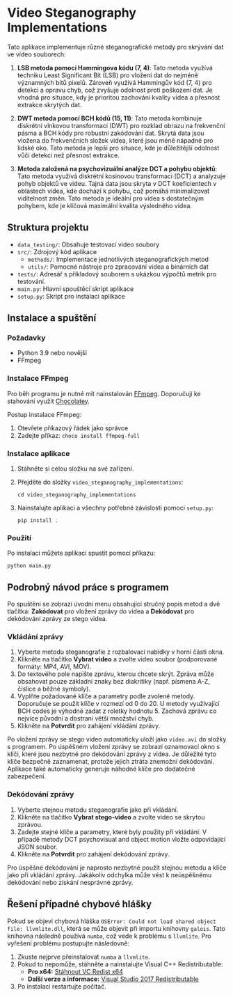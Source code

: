 
# Video Steganography Implementations

Tato aplikace implementuje různé steganografické metody pro skrývání dat ve video souborech:

1. **LSB metoda pomocí Hammingova kódu (7, 4)**:
   Tato metoda využívá techniku Least Significant Bit (LSB) pro vložení dat do nejméně významných bitů pixelů. Zároveň využívá Hammingův kód (7, 4) pro detekci a opravu chyb, což zvyšuje odolnost proti poškození dat. Je vhodná pro situace, kdy je prioritou zachování kvality videa a přesnost extrakce skrytých dat.

2. **DWT metoda pomocí BCH kódů (15, 11)**:
   Tato metoda kombinuje diskrétní vlnkovou transformaci (DWT) pro rozklad obrazu na frekvenční pásma a BCH kódy pro robustní zakódování dat. Skrytá data jsou vložena do frekvenčních složek videa, které jsou méně nápadné pro lidské oko. Tato metoda je lepší pro situace, kde je důležitější odolnost vůči detekci než přesnost extrakce.

3. **Metoda založená na psychovizuální analýze DCT a pohybu objektů**:
   Tato metoda využívá diskrétní kosinovou transformaci (DCT) a analyzuje pohyb objektů ve videu. Tajná data jsou skryta v DCT koeficientech v oblastech videa, kde dochází k pohybu, což pomáhá minimalizovat viditelnost změn. Tato metoda je ideální pro videa s dostatečným pohybem, kde je klíčová maximální kvalita výsledného videa.

## Struktura projektu

- `data_testing/`: Obsahuje testovací video soubory
- `src/`: Zdrojový kód aplikace
  - `methods/`: Implementace jednotlivých steganografických metod
  - `utils/`: Pomocné nástroje pro zpracování videa a binárních dat
- `tests/`: Adresář s příkladový souborem s ukázkou výpočtů metrik pro testování.
- `main.py`: Hlavní spouštěcí skript aplikace
- `setup.py`: Skript pro instalaci aplikace




## Instalace a spuštění

### Požadavky
- Python 3.9 nebo novější
- FFmpeg

### Instalace FFmpeg
Pro běh programu je nutné mít nainstalován [FFmpeg](https://ffmpeg.org/). Doporučuji ke stahování využít [Chocolatey](https://chocolatey.org/install).

Postup instalace FFmpeg:
1. Otevřete příkazový řádek jako správce
2. Zadejte příkaz: `choco install ffmpeg-full`


### Instalace aplikace

1. Stáhněte si celou složku na své zařízení.

2. Přejděte do složky `video_steganography_implementations`:
   ```
   cd video_steganography_implementations
   ```

3. Nainstalujte aplikaci a všechny potřebné závislosti pomocí `setup.py`:
   ```
   pip install .
   ```



### Použití

Po instalaci můžete aplikaci spustit pomocí příkazu:
```
python main.py
```



## Podrobný návod práce s programem

Po spuštění se zobrazí úvodní menu obsahující stručný popis metod a dvě tlačítka: **Zakódovat** pro vložení zprávy do videa a **Dekódovat** pro dekódování zprávy ze stego videa.

### Vkládání zprávy

1. Vyberte metodu steganografie z rozbalovací nabídky v horní části okna.
2. Klikněte na tlačítko **Vybrat video** a zvolte video soubor (podporované formáty: MP4, AVI, MOV).
3. Do textového pole napište zprávu, kterou chcete skrýt. Zpráva může obsahovat pouze základní znaky bez diakritiky (např. písmena A-Z, číslice a běžné symboly).
4. Vyplňte požadované klíče a parametry podle zvolené metody. Doporučuje se použít klíče v rozmezí od 0 do 20. U metody využívající BCH codes je výhodné zadat z roletky hodnotu 5. Zachová zprávu co nejvíce původní a dostraní větší množství chyb.
5. Klikněte na **Potvrdit** pro zahájení vkládání zprávy.

Po vložení zprávy se stego video automaticky uloží jako `video.avi` do složky s programem. Po úspěšném vložení zprávy se zobrazí oznamovací okno s klíči, které jsou nezbytné pro dekódování zprávy z videa. Je důležité tyto klíče bezpečně zaznamenat, protože jejich ztráta znemožní dekódování. Aplikace také automaticky generuje náhodné klíče pro dodatečné zabezpečení.

### Dekódování zprávy

1. Vyberte stejnou metodu steganografie jako při vkládání.
2. Klikněte na tlačítko **Vybrat stego-video** a zvolte video se skrytou zprávou.
3. Zadejte stejné klíče a parametry, které byly použity při vkládání. V případě metody DCT psychovisual and object motion vložte odpovídající JSON soubor.
4. Klikněte na **Potvrdit** pro zahájení dekódování zprávy.

Pro úspěšné dekódování je naprosto nezbytné použít stejnou metodu a klíče jako při vkládání zprávy. Jakákoliv odchylka může vést k neúspěšnému dekódování nebo získání nesprávné zprávy.


## Řešení případné chybové hlášky

Pokud se objeví chybová hláška `OSError: Could not load shared object file: llvmlite.dll`, která se může objevit při importu knihovny `galois`. Tato knihovna následně používá `numba`, což vede k problému s `llvmlite`. Pro vyřešení problému postupujte následovně:

1. Zkuste nejprve přeinstalovat `numba` a `llvmlite`.
2. Pokud to nepomůže, stáhněte a nainstalujte Visual C++ Redistributable:
   - **Pro x64:** [Stáhnout VC Redist x64](https://aka.ms/vs/17/release/vc_redist.x64.exe)
   - **Další verze a informace:** [Visual Studio 2017 Redistributable](https://learn.microsoft.com/en-US/cpp/windows/latest-supported-vc-redist?view=msvc-170)
3. Po instalaci restartujte počítač.